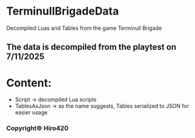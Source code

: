# TerminullBrigadeData
Decompiled Luas and Tables from the game Terminull Brigade

## The data is decompiled from the playtest on 7/11/2025

# Content:
- Script -> decompiled Lua scripts
- TablesAsJson -> as the name suggests, Tables serialized to JSON for easier usage

### Copyright© Hiro420